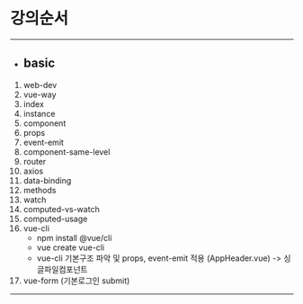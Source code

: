 # 강의순서
***
* ## basic
1. web-dev
2. vue-way
3. index
4. instance
5. component
6. props
7. event-emit
8. component-same-level
9. router
10. axios
11. data-binding
12. methods
13. watch
14. computed-vs-watch
15. computed-usage
16. vue-cli
    * npm install @vue/cli
    * vue create vue-cli
    * vue-cli 기본구조 파악 및 props, event-emit 적용 (AppHeader.vue) -> 싱글파일컴포넌트
17. vue-form (기본로그인 submit)
***